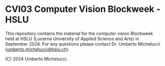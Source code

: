 # CVI03 Computer Vision Blockweek - HSLU

This repository contains the material for the computer vision Blockweek held at HSLU (Lucerne University of Applied Science and Arts) in September 2024.
For any questions please contact Dr. Umberto Michelucci (umberto.michelucci@hslu.ch).

(C) 2024 Umberto Michelucci.
